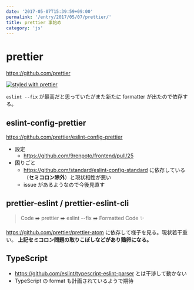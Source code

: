 ```yaml
---
date: '2017-05-07T15:39:59+09:00'
permalink: '/entry/2017/05/07/prettier/'
title: prettier 事始め
category: 'js'
---
```


# prettier

<https://github.com/prettier>

[![styled with prettier](https://img.shields.io/badge/styled_with-prettier-ff69b4.svg)](https://github.com/prettier/prettier)

`eslint --fix` が最高だと思っていたがまた新たに formatter が出たので依存する。

## eslint-config-prettier

<https://github.com/prettier/eslint-config-prettier>

- 設定
  - <https://github.com/9renpoto/frontend/pull/25>
- 困りごと
  - <https://github.com/standard/eslint-config-standard>
    に依存している（**セミコロン除外**）と現状相性が悪い
  - issue があるようなので今後見直す

## prettier-eslint / prettier-eslint-cli

> Code ➡️ prettier ➡️ eslint --fix ➡️ Formatted Code ✨

<https://github.com/prettier/prettier-atom> に依存して様子を見る。現状若干重い。
**上記セミコロン問題の取りこぼしなどがあり鶏卵になる。**

## TypeScript

- <https://github.com/eslint/typescript-eslint-parser> とは干渉して動かない
- TypeScript の format も計画されているようで期待
